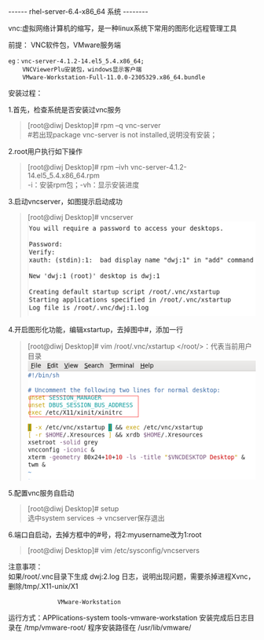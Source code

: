 ------ rhel-server-6.4-x86_64 系统 --------

vnc:虚拟网络计算机的缩写，是一种linux系统下常用的图形化远程管理工具

前提： VNC软件包，VMware服务端
```
eg：vnc-server-4.1.2-14.el5_5.4.x86_64;
    VNCViewerPlu安装包，windows显示客户端
    VMware-Workstation-Full-11.0.0-2305329.x86_64.bundle
```
安装过程：

1.首先，检查系统是否安装过vnc服务
>[root@diwj Desktop]# rpm –q vnc-server <br>
#若出现package vnc-server is not installed,说明没有安装；

2.root用户执行如下操作
>[root@diwj Desktop]# rpm –ivh vnc-server-4.1.2-14.el5_5.4.x86_64.rpm  <br>
>-i：安装rpm包；-vh：显示安装进度

3.启动vncserver，如图提示启动成功
>[root@diwj Desktop]# vncserver <br>
![image](https://github.com/dwjlw1314/DWJ-PROJECT/raw/master/PictureSource/3.3.1.png)

4.开启图形化功能，编辑xstartup，去掉图中#，添加一行
>[root@diwj Desktop]# vim /root/.vnc/xstartup
></root/>：代表当前用户目录
![image](https://github.com/dwjlw1314/DWJ-PROJECT/raw/master/PictureSource/3.3.2.png)

5.配置vnc服务自启动
>[root@diwj Desktop]# setup  <br>
选中system services -> vncserver保存退出

6.端口自启动，去掉方框中的#号，将2:myusername改为1:root
>[root@diwj Desktop]# vim /etc/sysconfig/vncservers

注意事项： <br>
如果/root/.vnc目录下生成 dwj:2.log 日志，说明出现问题，需要杀掉进程Xvnc，删除/tmp/.X11-unix/X1

                  VMware-Workstation
运行方式：APPlications-system tools-vmware-workstation
安装完成后日志目录在 /tmp/vmware-root/
程序安装路径在 /usr/lib/vmware/
